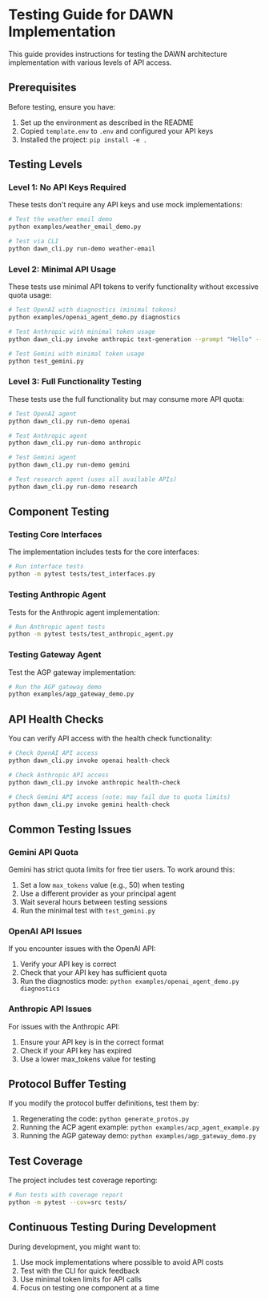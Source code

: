 # Testing Guide for DAWN Implementation

This guide provides instructions for testing the DAWN architecture implementation with various levels of API access.

## Prerequisites

Before testing, ensure you have:

1. Set up the environment as described in the README
2. Copied `template.env` to `.env` and configured your API keys
3. Installed the project: `pip install -e .`

## Testing Levels

### Level 1: No API Keys Required

These tests don't require any API keys and use mock implementations:

```bash
# Test the weather email demo
python examples/weather_email_demo.py

# Test via CLI
python dawn_cli.py run-demo weather-email
```

### Level 2: Minimal API Usage

These tests use minimal API tokens to verify functionality without excessive quota usage:

```bash
# Test OpenAI with diagnostics (minimal tokens)
python examples/openai_agent_demo.py diagnostics

# Test Anthropic with minimal token usage
python dawn_cli.py invoke anthropic text-generation --prompt "Hello" --config '{"max_tokens": 10}'

# Test Gemini with minimal token usage
python test_gemini.py
```

### Level 3: Full Functionality Testing

These tests use the full functionality but may consume more API quota:

```bash
# Test OpenAI agent
python dawn_cli.py run-demo openai

# Test Anthropic agent
python dawn_cli.py run-demo anthropic

# Test Gemini agent
python dawn_cli.py run-demo gemini

# Test research agent (uses all available APIs)
python dawn_cli.py run-demo research
```

## Component Testing

### Testing Core Interfaces

The implementation includes tests for the core interfaces:

```bash
# Run interface tests
python -m pytest tests/test_interfaces.py
```

### Testing Anthropic Agent

Tests for the Anthropic agent implementation:

```bash
# Run Anthropic agent tests
python -m pytest tests/test_anthropic_agent.py
```

### Testing Gateway Agent

Test the AGP gateway implementation:

```bash
# Run the AGP gateway demo
python examples/agp_gateway_demo.py
```

## API Health Checks

You can verify API access with the health check functionality:

```bash
# Check OpenAI API access
python dawn_cli.py invoke openai health-check

# Check Anthropic API access
python dawn_cli.py invoke anthropic health-check

# Check Gemini API access (note: may fail due to quota limits)
python dawn_cli.py invoke gemini health-check
```

## Common Testing Issues

### Gemini API Quota

Gemini has strict quota limits for free tier users. To work around this:

1. Set a low `max_tokens` value (e.g., 50) when testing
2. Use a different provider as your principal agent
3. Wait several hours between testing sessions
4. Run the minimal test with `test_gemini.py`

### OpenAI API Issues

If you encounter issues with the OpenAI API:

1. Verify your API key is correct
2. Check that your API key has sufficient quota
3. Run the diagnostics mode: `python examples/openai_agent_demo.py diagnostics`

### Anthropic API Issues

For issues with the Anthropic API:

1. Ensure your API key is in the correct format
2. Check if your API key has expired
3. Use a lower max_tokens value for testing

## Protocol Buffer Testing

If you modify the protocol buffer definitions, test them by:

1. Regenerating the code: `python generate_protos.py`
2. Running the ACP agent example: `python examples/acp_agent_example.py`
3. Running the AGP gateway demo: `python examples/agp_gateway_demo.py`

## Test Coverage

The project includes test coverage reporting:

```bash
# Run tests with coverage report
python -m pytest --cov=src tests/
```

## Continuous Testing During Development

During development, you might want to:

1. Use mock implementations where possible to avoid API costs
2. Test with the CLI for quick feedback
3. Use minimal token limits for API calls
4. Focus on testing one component at a time